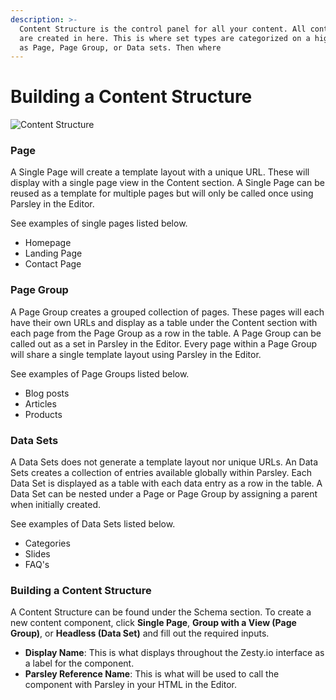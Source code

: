 ```yaml
---
description: >-
  Content Structure is the control panel for all your content. All content sets
  are created in here. This is where set types are categorized on a high level
  as Page, Page Group, or Data sets. Then where
---
```


# Building a Content Structure



![Content Structure](https://yl440w.media.zestyio.com/cs-infographic.png)

### Page

A Single Page will create a template layout with a unique URL. These will display with a single page view in the Content section. A Single Page can be reused as a template for multiple pages but will only be called once using Parsley in the Editor.

See examples of single pages listed below.

* Homepage  
* Landing Page  
* Contact Page

### Page Group

A Page Group creates a grouped collection of pages. These pages will each have their own URLs and display as a table under the Content section with each page from the Page Group as a row in the table. A Page Group can be called out as a set in Parsley in the Editor. Every page within a Page Group will share a single template layout using Parsley in the Editor.

See examples of Page Groups listed below.

* Blog posts  
* Articles  
* Products  

### Data Sets

A Data Sets does not generate a template layout nor unique URLs. An Data Sets creates a collection of entries available globally within Parsley. Each Data Set is displayed as a table with each data entry as a row in the table. A Data Set can be nested under a Page or Page Group by assigning a parent when initially created.

See examples of Data Sets listed below.

* Categories  
* Slides  
* FAQ's

### Building a Content Structure

A Content Structure can be found under the Schema section. To create a new content component, click **Single Page**, **Group with a View \(Page Group\)**, or **Headless \(Data Set\)** and fill out the required inputs.

* **Display Name**: This is what displays throughout the Zesty.io interface as a label for the component.  
* **Parsley Reference Name**: This is what will be used to call the component with Parsley in your HTML in the Editor.

